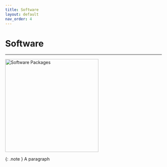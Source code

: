 ```yaml
---
title: Software
layout: default
nav_order: 4
---
```


# **Software**
***

<img src="/images/software_inverter.png" alt="Software Packages" width="300" height="300">

{: .note }
A paragraph